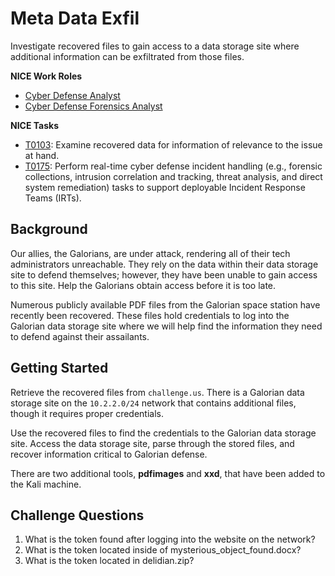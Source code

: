# Meta Data Exfil

Investigate recovered files to gain access to a data storage site where additional information can be exfiltrated from those files.

**NICE Work Roles**

- [Cyber Defense Analyst](https://niccs.cisa.gov/workforce-development/nice-framework/)
- [Cyber Defense Forensics Analyst](https://niccs.cisa.gov/workforce-development/nice-framework/)

**NICE Tasks**

- [T0103](https://niccs.cisa.gov/workforce-development/nice-framework/): Examine recovered data for information of relevance to the issue at hand.
- [T0175](https://niccs.cisa.gov/workforce-development/nice-framework/): Perform real-time cyber defense incident handling (e.g., forensic collections, intrusion correlation and tracking, threat analysis, and direct system remediation) tasks to support deployable Incident Response Teams (IRTs).


## Background

Our allies, the Galorians, are under attack, rendering all of their tech administrators unreachable. They rely on the data within their data storage site to defend themselves; however, they have been unable to gain access to this site. Help the Galorians obtain access before it is too late.

Numerous publicly available PDF files from the Galorian space station have recently been recovered. These files hold credentials to log into the Galorian data storage site where we will help find the information they need to defend against their assailants.

## Getting Started

Retrieve the recovered files from `challenge.us`. There is a Galorian data storage site on the `10.2.2.0/24` network that contains additional files, though it requires proper credentials.

Use the recovered files to find the credentials to the Galorian data storage site. Access the data storage site, parse through the stored files, and recover information critical to Galorian defense.

There are two additional tools, **pdfimages** and **xxd**, that have been added to the Kali machine.

## Challenge Questions

1. What is the token found after logging into the website on the network?
2. What is the token located inside of mysterious_object_found.docx?
3. What is the token located in delidian.zip?
